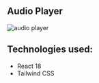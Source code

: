 ## Audio Player

![audio player](https://user-images.githubusercontent.com/100026612/225296460-017b0dc1-77e3-44b7-9b18-dd1bda9bf891.PNG)


## Technologies used:
- React 18
- Tailwind CSS


